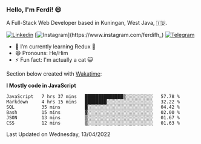 ### Hello, I'm Ferdi! 😄

A Full-Stack Web Developer based in Kuningan, West Java, :indonesia:.

<!-- Visit My Linkedin Profile -->

[![Linkedin](https://img.shields.io/badge/-Ferdi%20Ferdiana-blue?style=flat-square&labelColor=grey&logo=Linkedin&logoColor=silver&link=https://www.linkedin.com/in/ferdianfh)](https://www.linkedin.com/in/ferdianfh)
[![Instagram](https://img.shields.io/badge/-@ferdifh_-purple?style=flat-square&labelColor=gray&logo=Instagram&logoColor=white&link=https://www.instagram.com/ferdifh_)](https://www.instagram.com/ferdifh_)
[![Telegram](https://img.shields.io/badge/-ferdifh-informational?style=flat-square&labelColor=gray&logo=telegram&logoColor=white&link=https://t.me/ferdifh)](https://t.me/ferdifh)

- 🌱 I’m currently learning Redux 🚀
- 😄 Pronouns: He/Him
- ⚡ Fun fact: I'm actually a cat :smiley_cat:

Section below created with [Wakatime](https://wakatime.com/):

**I Mostly code in JavaScript**
<!--START_SECTION:waka-->

```text
JavaScript   7 hrs 37 mins   ██████████████▒░░░░░░░░░░   57.78 %
Markdown     4 hrs 15 mins   ████████░░░░░░░░░░░░░░░░░   32.22 %
SQL          35 mins         █░░░░░░░░░░░░░░░░░░░░░░░░   04.42 %
Bash         15 mins         ▓░░░░░░░░░░░░░░░░░░░░░░░░   02.00 %
JSON         13 mins         ▒░░░░░░░░░░░░░░░░░░░░░░░░   01.67 %
CSS          12 mins         ▒░░░░░░░░░░░░░░░░░░░░░░░░   01.63 %
```

<!--END_SECTION:waka-->

Last Updated on Wednesday, 13/04/2022
<!--
**ferdianfh/ferdianfh** is a ✨ _special_ ✨ repository because its `README.md` (this file) appears on your GitHub profile.

Here are some ideas to get you started:

- 🔭 I’m currently working on ...
- 🌱 I’m currently learning ...
- 👯 I’m looking to collaborate on ...
- 🤔 I’m looking for help with ...
- 💬 Ask me about ...
- 📫 How to reach me: ...
- 😄 Pronouns: ...
- ⚡ Fun fact: ...
-->
